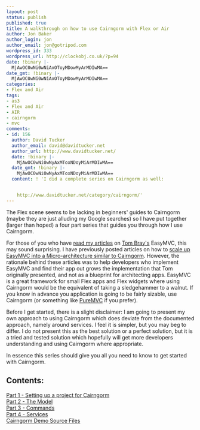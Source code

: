 ```yaml
---
layout: post
status: publish
published: true
title: A walkthrough on how to use Cairngorm with Flex or Air
author: Jon Baker
author_login: jon
author_email: jon@gotripod.com
wordpress_id: 333
wordpress_url: http://clockobj.co.uk/?p=94
date: !binary |-
  MjAwOC0wNi0wNiAxOToyMDowMyArMDIwMA==
date_gmt: !binary |-
  MjAwOC0wNi0wNiAxOToyMDowMyArMDIwMA==
categories:
- Flex and Air
tags:
- as3
- Flex and Air
- AIR
- cairngorm
- mvc
comments:
- id: 156
  author: David Tucker
  author_email: david@davidtucker.net
  author_url: http://www.davidtucker.net/
  date: !binary |-
    MjAwOC0wNi0wNyAxMToxNDoyMiArMDIwMA==
  date_gmt: !binary |-
    MjAwOC0wNi0wNyAxMToxNDoyMiArMDIwMA==
  content: ! 'I did a complete series on Cairngorm as well:


    http://www.davidtucker.net/category/cairngorm/'
---
```

<p>The Flex scene seems to be lacking in beginners' guides to Cairngorm (maybe they are just alluding my Google searches) so I have put together (larger than hoped) a four part series that guides you through how I use Cairngorm.</p>
<p>For those of you who have <a href="http://www.gotripod.com/2007/10/17/simplified-cairngorm-easy-mvc-for-adobe-flex/">read my articles</a> on <a href="www.tombray.com/">Tom Bray's</a> EasyMVC, this may sound surprising. I have previously posted articles on how to <a href="http://www.gotripod.com/2008/01/21/scaling-up-easymvc-as-your-flex-application-grows-part-1/">scale up EasyMVC into a Micro-architecture similar to Cairngorm</a>. However, the rationale behind these articles was to help developers who implement EasyMVC and find their app out grows the implementation that Tom originally presented, and not as a blueprint for architecting apps. EasyMVC is a great framework for small Flex apps and Flex widgets where using Cairngorm would be the equivalent of taking a sledgehammer to a walnut. If you know in advance you application is going to be fairly sizable, use Cairngorm (or something like <a href="http://puremvc.org/">PureMVC</a> if you prefer).</p>
<p>Before I get started, there is a slight disclaimer: I am going to present my own approach to using Cairngorm which does deviate from the documented approach, namely around services. I feel it is simpler, but you may beg to differ. I do not present this as the best solution or a perfect solution, but it is a tried and tested solution which hopefully will get more developers understanding and using Cairngorm where appropriate.</p>
<p>In essence this series should give you all you need to know to get started with Cairngorm.</p>
<h2>Contents:</h2>
<p><a href="http://www.gotripod.com/2008/06/06/building-a-medium-to-large-scale-flex-app-using-cairngorm-part-1/">Part 1 - Setting up a project for Cairngorm</a><br />
<a href="http://www.gotripod.com/2008/06/08/building-a-medium-to-large-scale-flex-app-using-cairngorm-part-2/">Part 2 - The Model</a><br />
<a href="http://www.gotripod.com/2008/06/10/building-a-medium-to-large-scale-flex-app-using-cairngorm-part-3/">Part 3 - Commands</a><br />
<a href="http://www.gotripod.com/2008/06/10/building-a-medium-to-large-scale-flex-app-using-cairngorm-part-4/">Part 4 - Services</a><br />
<a href="http://www.gotripod.com/wp-content/uploads/2008/06/cairngormdemo.zip">Cairngorm Demo Source Files</a></p>
